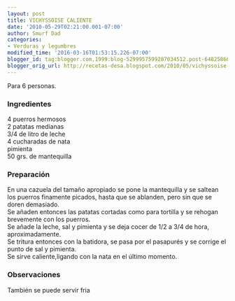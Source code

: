 ```yaml
---
layout: post
title: VICHYSSOISE CALIENTE
date: '2010-05-29T02:21:00.001-07:00'
author: Smurf Dad
categories:
- Verduras y legumbres
modified_time: '2016-03-16T01:53:15.226-07:00'
blogger_id: tag:blogger.com,1999:blog-5299957599287034512.post-6482586615124991894
blogger_orig_url: http://recetas-desa.blogspot.com/2010/05/vichyssoise-caliente.html
---
```


Para 6 personas.<br /><h3>Ingredientes</h3>4 puerros hermosos<br />2 patatas medianas<br />3/4 de litro de leche<br />4 cucharadas de nata<br />pimienta<br />50 grs. de mantequilla<br /><h3>Preparación</h3>En una cazuela del tamaño apropiado se pone la mantequilla y se saltean los puerros finamente picados, hasta que se ablanden, pero sin que se doren demasiado.<br />Se añaden entonces las patatas cortadas como para tortilla y se rehogan brevemente con los puerros.<br />Se añade la leche, sal y pimienta y se deja cocer de 1/2 a 3/4 de hora, aproximadamente.<br />Se tritura entonces con la batidora, se pasa por el pasapurés y se corrige el punto de sal y pimienta.<br />Se sirve caliente,ligando con la nata en el último momento.<br /><h3>Observaciones</h3>También se puede servir fria